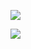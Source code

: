 ![](https://i.gifer.com/origin/8c/8cd3f1898255c045143e1da97fbabf10_w200.gif)


![](https://wakatime.com/share/@70382529-6aad-4c01-9b85-9e429842bf84/82817e08-cb0d-4f61-9164-8ec981783078.svg)
